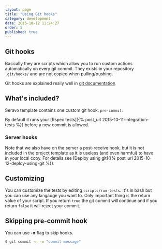 ```yaml
---
layout: page
title: "Using Git hooks"
category: development
date: 2015-10-12 11:24:27
order: 5
published: true
---
```


## Git hooks
Basically they are scripts which allow you to run custom actions automatically on every git commit.
They exists in your repository `.git/hooks/` and are not copied when pulling/pushing.

Git hooks are explained really well in [git documentation](https://git-scm.com/book/en/v2/Customizing-Git-Git-Hooks).

## What's included?
Seravo template contains one custom git hook: `pre-commit`.

By default it runs your [Rspec tests]({% post_url 2015-10-11-integration-tests %}) before a new commit is allowed.

### Server hooks
Note that we also have on the server a post-receive hook, but it is not included in the project template as it is useless (and even harmful) to have in your local copy. For details see [Deploy using git]({% post_url 2015-10-12-deploy-using-git %}).

## Customizing
You can customize the tests by editing `scripts/run-tests`. It's in bash but you can use any langauge you want to. Only important thing is the return value of your script. If you return `true` the git commit will continue and if you return `false` it will reject your commit.

## Skipping pre-commit hook
You can use **-n** flag to skip hooks.

```bash
$ git commit -n -m "commit message"
```
